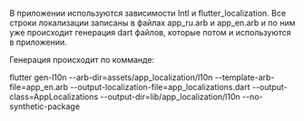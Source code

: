 В приложении используются зависимости Intl и flutter_localization. Все строки локализации записаны в файлах app_ru.arb и app_en.arb и по ним уже происходит генерация dart файлов, которые потом и используются в приложении.

Генерация происходит по комманде:

flutter gen-l10n --arb-dir=assets/app_localization/l10n --template-arb-file=app_en.arb --output-localization-file=app_localizations.dart --output-class=AppLocalizations --output-dir=lib/app_localization/l10n --no-synthetic-package
